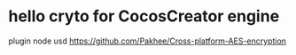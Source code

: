 # hello cryto for CocosCreator engine

plugin node usd https://github.com/Pakhee/Cross-platform-AES-encryption
